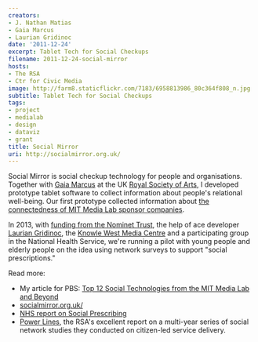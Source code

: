 ```yaml
---
creators:
- J. Nathan Matias
- Gaia Marcus
- Laurian Gridinoc
date: '2011-12-24'
excerpt: Tablet Tech for Social Checkups
filename: 2011-12-24-social-mirror
hosts:
- The RSA
- Ctr for Civic Media
image: http://farm8.staticflickr.com/7183/6958813986_80c364f808_n.jpg
subtitle: Tablet Tech for Social Checkups
tags:
- project
- medialab
- design
- dataviz
- grant
title: Social Mirror
uri: http://socialmirror.org.uk/
---
```


<p>Social Mirror is social checkup technology for people and organisations.  Together with <a href="http://twitter.com/la_gaia">Gaia Marcus</a> at the UK <a href="http://www.thersa.org/about-us">Royal Society of Arts</a>, I developed prototype tablet software to collect information about people's relational well-being. Our first prototype collected information about <a href="http://www.flickr.com/photos/natematias/6958813986/">the connectedness of MIT Media Lab sponsor companies</a>.</p>

<p>In 2013, with <a href="http://www.nominettrust.org.uk/what-we-support/projects/social-reflections">funding from the Nominet Trust</a>, the help of ace developer <a href="http://twitter.com/gridinoc">Laurian Gridinoc</a>, the <a href="http://www.kwmc.org.uk/">Knowle West Media Centre</a> and a participating group in the National Health Service, we're running a pilot with young people and elderly people on the idea using network surveys to support "social prescriptions."</p>

<p>Read more:</p>
<ul>
<li>My article for PBS: <a href="http://www.pbs.org/idealab/2012/05/top-12-social-technologies-from-mit-media-lab-and-beyond138.html">Top 12 Social Technologies from the MIT Media Lab and Beyond</a></li>
<li><a href="http://socialmirror.org.uk">socialmirror.org.uk/</a></li>
<li><a href="http://www.mhne.co.uk/files/MHNE126.pdf">NHS report on Social Prescribing</a></li>
<li><a href="http://www.thersa.org/action-research-centre/public-services-arts-social-change/connected-communities/power-lines">Power Lines</a>, the RSA's excellent report on a multi-year series of social network studies they conducted on citizen-led service delivery.</li>
</ul>